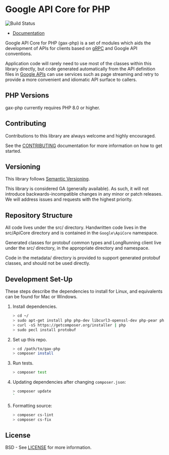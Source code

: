 # Google API Core for PHP

![Build Status](https://github.com/googleapis/gax-php/actions/workflows/tests.yml/badge.svg)

-   [Documentation](https://googleapis.github.io/gax-php)

Google API Core for PHP (gax-php) is a set of modules which aids the development
of APIs for clients based on [gRPC][] and Google API conventions.

Application code will rarely need to use most of the classes within this library
directly, but code generated automatically from the API definition files in
[Google APIs][] can use services such as page streaming and retry to provide a
more convenient and idiomatic API surface to callers.

[gRPC]: http://grpc.io
[Google APIs]: https://github.com/googleapis/googleapis/

## PHP Versions

gax-php currently requires PHP 8.0 or higher.

## Contributing

Contributions to this library are always welcome and highly encouraged.

See the [CONTRIBUTING][] documentation for more information on how to get
started.

[CONTRIBUTING]: https://github.com/googleapis/gax-php/blob/main/.github/CONTRIBUTING.md

## Versioning

This library follows [Semantic Versioning][].

This library is considered GA (generally available). As such, it will not
introduce backwards-incompatible changes in any minor or patch releases. We will
address issues and requests with the highest priority.

[Semantic Versioning]: http://semver.org/

## Repository Structure

All code lives under the src/ directory. Handwritten code lives in the
src/ApiCore directory and is contained in the `Google\ApiCore` namespace.

Generated classes for protobuf common types and LongRunning client live under
the src/ directory, in the appropriate directory and namespace.

Code in the metadata/ directory is provided to support generated protobuf
classes, and should not be used directly.

## Development Set-Up

These steps describe the dependencies to install for Linux, and equivalents can
be found for Mac or Windows.

1.  Install dependencies.

    ```sh
    > cd ~/
    > sudo apt-get install php php-dev libcurl3-openssl-dev php-pear php-bcmath php-xml
    > curl -sS https://getcomposer.org/installer | php
    > sudo pecl install protobuf
    ```

2.  Set up this repo.

    ```sh
    > cd /path/to/gax-php
    > composer install
    ```

3.  Run tests.

    ```sh
    > composer test
    ```

4.  Updating dependencies after changing `composer.json`:

    ```sh
    > composer update
    `
    ```

5.  Formatting source:

    ```sh
    > composer cs-lint
    > composer cs-fix
    ```

## License

BSD - See [LICENSE][] for more information.

[LICENSE]: https://github.com/googleapis/gax-php/blob/main/LICENSE

